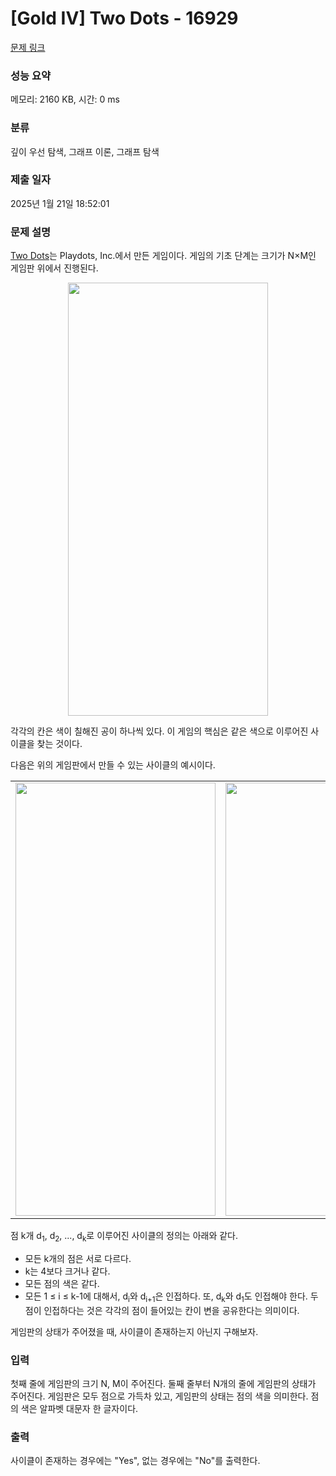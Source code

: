 # [Gold IV] Two Dots - 16929 

[문제 링크](https://www.acmicpc.net/problem/16929) 

### 성능 요약

메모리: 2160 KB, 시간: 0 ms

### 분류

깊이 우선 탐색, 그래프 이론, 그래프 탐색

### 제출 일자

2025년 1월 21일 18:52:01

### 문제 설명

<p><a href="https://www.dots.co/twodots/">Two Dots</a>는 Playdots, Inc.에서 만든 게임이다. 게임의 기초 단계는 크기가 N×M인 게임판 위에서 진행된다.</p>

<p style="text-align: center;"><img alt="" src="https://upload.acmicpc.net/6a0e30d5-c325-40e4-b8b2-e5878b8dbc49/-/preview/" style="width: 320px; height: 693px;"></p>

<p>각각의 칸은 색이 칠해진 공이 하나씩 있다. 이 게임의 핵심은 같은 색으로 이루어진 사이클을 찾는 것이다.</p>

<p>다음은 위의 게임판에서 만들 수 있는 사이클의 예시이다.</p>

<table class="table table-bordered" style="width: 100%;">
	<tbody>
		<tr>
			<td style="width: 50%; text-align: center;"><img alt="" src="https://upload.acmicpc.net/33712230-43d5-45f7-8b2d-dcb21b9c602c/-/preview/" style="width: 320px; height: 693px;"></td>
			<td style="width: 50%; text-align: center;"><img alt="" src="https://upload.acmicpc.net/93730ab5-3ecf-4553-a411-50c22aa1e413/-/preview/" style="width: 320px; height: 693px;"></td>
		</tr>
	</tbody>
</table>

<p>점 k개 d<sub>1</sub>, d<sub>2</sub>, ..., d<sub>k</sub>로 이루어진 사이클의 정의는 아래와 같다.</p>

<ul>
	<li>모든 k개의 점은 서로 다르다. </li>
	<li>k는 4보다 크거나 같다.</li>
	<li>모든 점의 색은 같다.</li>
	<li>모든 1 ≤ i ≤ k-1에 대해서, d<sub>i</sub>와 d<sub>i+1</sub>은 인접하다. 또, d<sub>k</sub>와 d<sub>1</sub>도 인접해야 한다. 두 점이 인접하다는 것은 각각의 점이 들어있는 칸이 변을 공유한다는 의미이다.</li>
</ul>

<p>게임판의 상태가 주어졌을 때, 사이클이 존재하는지 아닌지 구해보자.</p>

### 입력 

 <p>첫째 줄에 게임판의 크기 N, M이 주어진다. 둘째 줄부터 N개의 줄에 게임판의 상태가 주어진다. 게임판은 모두 점으로 가득차 있고, 게임판의 상태는 점의 색을 의미한다. 점의 색은 알파벳 대문자 한 글자이다.</p>

### 출력 

 <p>사이클이 존재하는 경우에는 "Yes", 없는 경우에는 "No"를 출력한다.</p>

